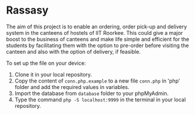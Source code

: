 # Rassasy
The aim of this project is to enable an ordering, order pick-up and delivery system in the canteens of hostels of IIT Roorkee. This could give a major boost to the business of canteens and make life simple and efficient for the students by facilitating them with the option to pre-order before visiting the canteen and also with the option of delivery, if feasible.

 To set up the file on your device:
1. Clone it in your local repository.
2. Copy the content of `conn.php.example` to a new file `conn.php` in 'php' folder and add the required values in variables.
3. Import the database from `database` folder to your phpMyAdmin.
4. Type the command `php -S localhost:9999` in the terminal in your local repository.

